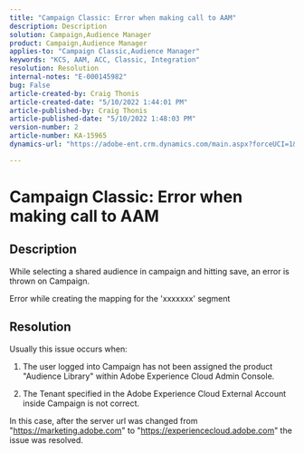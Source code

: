 ```yaml
---
title: "Campaign Classic: Error when making call to AAM"
description: Description
solution: Campaign,Audience Manager
product: Campaign,Audience Manager
applies-to: "Campaign Classic,Audience Manager"
keywords: "KCS, AAM, ACC, Classic, Integration"
resolution: Resolution
internal-notes: "E-000145982"
bug: False
article-created-by: Craig Thonis
article-created-date: "5/10/2022 1:44:01 PM"
article-published-by: Craig Thonis
article-published-date: "5/10/2022 1:48:03 PM"
version-number: 2
article-number: KA-15965
dynamics-url: "https://adobe-ent.crm.dynamics.com/main.aspx?forceUCI=1&pagetype=entityrecord&etn=knowledgearticle&id=026b133e-67d0-ec11-a7b5-00224809ccc2"

---
```

# Campaign Classic: Error when making call to AAM

## Description


While selecting a shared audience in campaign and hitting save, an error is thrown on Campaign.

Error while creating the mapping for the 'xxxxxxx' segment


## Resolution


Usually this issue occurs when:

1. The user logged into Campaign has not been assigned the product "Audience Library" within Adobe Experience Cloud Admin Console.

2. The Tenant specified in the Adobe Experience Cloud External Account inside Campaign is not correct.

In this case, after the server url was changed from "https://marketing.adobe.com" to "https://experiencecloud.adobe.com" the issue was resolved.
